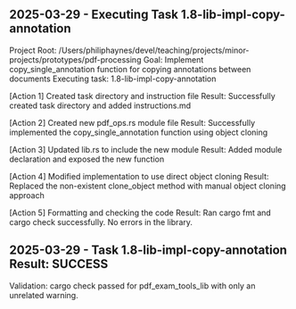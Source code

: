 ## 2025-03-29 - Executing Task 1.8-lib-impl-copy-annotation
Project Root: /Users/philiphaynes/devel/teaching/projects/minor-projects/prototypes/pdf-processing
Goal: Implement copy_single_annotation function for copying annotations between documents
Executing task: 1.8-lib-impl-copy-annotation

[Action 1] Created task directory and instruction file
Result: Successfully created task directory and added instructions.md

[Action 2] Created new pdf_ops.rs module file
Result: Successfully implemented the copy_single_annotation function using object cloning

[Action 3] Updated lib.rs to include the new module
Result: Added module declaration and exposed the new function

[Action 4] Modified implementation to use direct object cloning
Result: Replaced the non-existent clone_object method with manual object cloning approach

[Action 5] Formatting and checking the code
Result: Ran cargo fmt and cargo check successfully. No errors in the library.

## 2025-03-29 - Task 1.8-lib-impl-copy-annotation Result: SUCCESS
Validation: cargo check passed for pdf_exam_tools_lib with only an unrelated warning.

